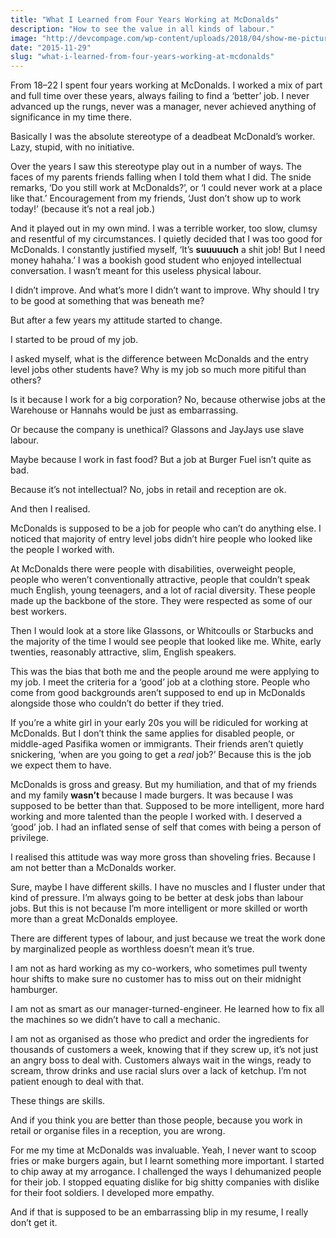 ```yaml
---
title: "What I Learned from Four Years Working at McDonalds"
description: "How to see the value in all kinds of labour."
image: "http://devcompage.com/wp-content/uploads/2018/04/show-me-pictures-of-ronald-mcdonald-unique-pictures-ronald-mcdonald-pushed-to-retire-of-show-me-pictures-of-ronald-mcdonald.jpg"
date: "2015-11-29"
slug: "what-i-learned-from-four-years-working-at-mcdonalds"
---
```


From 18–22 I spent four years working at McDonalds. I worked a mix of part and full time over these years, always failing to find a ‘better’ job. I never advanced up the rungs, never was a manager, never achieved anything of significance in my time there.

Basically I was the absolute stereotype of a deadbeat McDonald’s worker. Lazy, stupid, with no initiative.

Over the years I saw this stereotype play out in a number of ways. The faces of my parents friends falling when I told them what I did. The snide remarks, ‘Do you still work at McDonalds?’, or ‘I could never work at a place like that.’ Encouragement from my friends, ‘Just don’t show up to work today!’ (because it’s not a real job.)

And it played out in my own mind. I was a terrible worker, too slow, clumsy and resentful of my circumstances. I quietly decided that I was too good for McDonalds. I constantly justified myself, ‘It’s **suuuuuch** a shit job! But I need money hahaha.’ I was a bookish good student who enjoyed intellectual conversation. I wasn’t meant for this useless physical labour.

I didn’t improve. And what’s more I didn’t want to improve. Why should I try to be good at something that was beneath me?

But after a few years my attitude started to change.

I started to be proud of my job.

I asked myself, what is the difference between McDonalds and the entry level jobs other students have? Why is my job so much more pitiful than others?

Is it because I work for a big corporation? No, because otherwise jobs at the Warehouse or Hannahs would be just as embarrassing.

Or because the company is unethical? Glassons and JayJays use slave labour.

Maybe because I work in fast food? But a job at Burger Fuel isn’t quite as bad.

Because it’s not intellectual? No, jobs in retail and reception are ok.

And then I realised.

McDonalds is supposed to be a job for people who can’t do anything else. I noticed that majority of entry level jobs didn’t hire people who looked like the people I worked with.

At McDonalds there were people with disabilities, overweight people, people who weren’t conventionally attractive, people that couldn’t speak much English, young teenagers, and a lot of racial diversity. These people made up the backbone of the store. They were respected as some of our best workers.

Then I would look at a store like Glassons, or Whitcoulls or Starbucks and the majority of the time I would see people that looked like me. White, early twenties, reasonably attractive, slim, English speakers.

This was the bias that both me and the people around me were applying to my job. I meet the criteria for a ‘good’ job at a clothing store. People who come from good backgrounds aren’t supposed to end up in McDonalds alongside those who couldn’t do better if they tried.

If you’re a white girl in your early 20s you will be ridiculed for working at McDonalds. But I don’t think the same applies for disabled people, or middle-aged Pasifika women or immigrants. Their friends aren’t quietly snickering, ‘when are you going to get a *real* job?’ Because this is the job we expect them to have.

McDonalds is gross and greasy. But my humiliation, and that of my friends and my family **wasn’t** because I made burgers. It was because I was supposed to be better than that. Supposed to be more intelligent, more hard working and more talented than the people I worked with. I deserved a ‘good’ job. I had an inflated sense of self that comes with being a person of privilege.

I realised this attitude was way more gross than shoveling fries. Because I am not better than a McDonalds worker.

Sure, maybe I have different skills. I have no muscles and I fluster under that kind of pressure. I’m always going to be better at desk jobs than labour jobs. But this is not because I’m more intelligent or more skilled or worth more than a great McDonalds employee.

There are different types of labour, and just because we treat the work done by marginalized people as worthless doesn’t mean it’s true.

I am not as hard working as my co-workers, who sometimes pull twenty hour shifts to make sure no customer has to miss out on their midnight hamburger.

I am not as smart as our manager-turned-engineer. He learned how to fix all the machines so we didn’t have to call a mechanic.

I am not as organised as those who predict and order the ingredients for thousands of customers a week, knowing that if they screw up, it’s not just an angry boss to deal with. Customers always wait in the wings, ready to scream, throw drinks and use racial slurs over a lack of ketchup. I’m not patient enough to deal with that.

These things are skills.

And if you think you are better than those people, because you work in retail or organise files in a reception, you are wrong.

For me my time at McDonalds was invaluable. Yeah, I never want to scoop fries or make burgers again, but I learnt something more important. I started to chip away at my arrogance. I challenged the ways I dehumanized people for their job. I stopped equating dislike for big shitty companies with dislike for their foot soldiers. I developed more empathy.

And if that is supposed to be an embarrassing blip in my resume, I really don’t get it.
